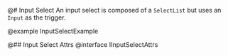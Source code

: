 @# Input Select
An input select is composed of a `SelectList` but uses an `Input` as the trigger.

@example InputSelectExample

@## Input Select Attrs
@interface IInputSelectAttrs
